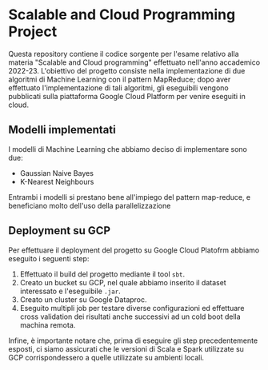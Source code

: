 # Scalable and Cloud Programming Project

Questa repository contiene il codice sorgente per l'esame relativo alla materia "Scalable and Cloud programming"
effettuato nell'anno accademico 2022-23.
L'obiettivo del progetto consiste nella implementazione di due algoritmi di Machine Learning con il pattern MapReduce;
dopo aver effettuato l'implementazione di tali algoritmi, gli eseguibili vengono pubblicati sulla piattaforma
Google Cloud Platform per venire eseguiti in cloud.

## Modelli implementati

I modelli di Machine Learning che abbiamo deciso di implementare sono due:

- Gaussian Naive Bayes
- K-Nearest Neighbours

Entrambi i modelli si prestano bene all'impiego del pattern map-reduce, e beneficiano molto dell'uso della
parallelizzazione

## Deployment su GCP

Per effettuare il deployment del progetto su Google Cloud Platofrm abbiamo eseguito i seguenti step:

1. Effettuato il build del progetto mediante il tool `sbt`.
2. Creato un bucket su GCP, nel quale abbiamo inserito il dataset interessato e l'eseguibile `.jar`.
3. Creato un cluster su Google Dataproc.
4. Eseguito multipli job per testare diverse configurazioni ed effettuare cross validation dei risultati anche
   successivi ad un cold boot della machina remota.

Infine, è importante notare che, prima di eseguire gli step precedentemente esposti, ci siamo assicurati che le versioni
di Scala e Spark utilizzate su GCP corrispondessero a quelle utilizzate su ambienti locali.